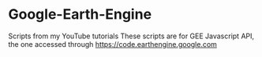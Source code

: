 # Google-Earth-Engine
Scripts from my YouTube tutorials
These scripts are for GEE Javascript API, the one accessed through https://code.earthengine.google.com
